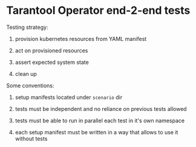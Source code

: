 # Tarantool Operator end-2-end tests

Testing strategy:

1. provision kubernetes resources from YAML manifest

1. act on provisioned resources

1. assert expected system state

1. clean up 

Some conventions:

1. setup manifests located under `scenario` dir

1. tests must be independent and no reliance on previous tests allowed

1. tests must be able to run in parallel each test in it's own namespace

1. each setup manifest must be written in a way that allows to use it without tests
